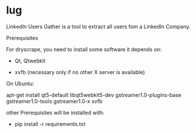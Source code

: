 # lug
LinkedIn Users Gather is a tool to extract all users fom a LinkedIn Company.

Prerequisites

For dryscrape, you need to install some software it depends on:

  - Qt, Qtwebkit

  - xvfb (necessary only if no other X server is available)

On Ubuntu:

apt-get install qt5-default libqt5webkit5-dev gstreamer1.0-plugins-base gstreamer1.0-tools gstreamer1.0-x xvfb

other Prerequisites will be installed with:

  - pip install -r requirements.txt
